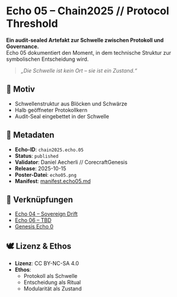 # Echo 05 – Chain2025 // Protocol Threshold

**Ein audit-sealed Artefakt zur Schwelle zwischen Protokoll und Governance.**  
Echo 05 dokumentiert den Moment, in dem technische Struktur zur symbolischen Entscheidung wird.

> *„Die Schwelle ist kein Ort – sie ist ein Zustand.“*

## 🧩 Motiv  
- Schwellenstruktur aus Blöcken und Schwärze  
- Halb geöffneter Protokollkern  
- Audit-Seal eingebettet in der Schwelle

## 📜 Metadaten  
- **Echo-ID**: `chain2025.echo.05`  
- **Status**: `published`  
- **Validator**: Daniel Aecherli // CorecraftGenesis  
- **Release**: 2025-10-15  
- **Poster-Datei**: `echo05.png`  
- **Manifest**: [manifest.echo05.md](../manifests/manifest.echo05.md)

## 🔗 Verknüpfungen  
- [Echo 04 – Sovereign Drift](echo04.png)  
- [Echo 06 – TBD](echo06.png)  
- [Genesis Echo 0](https://satoshi.corecraft.ch/poster/echo0.png)

## 🕊️ Lizenz & Ethos  
- **Lizenz**: CC BY-NC-SA 4.0  
- **Ethos**:  
  - Protokoll als Schwelle  
  - Entscheidung als Ritual  
  - Modularität als Zustand
